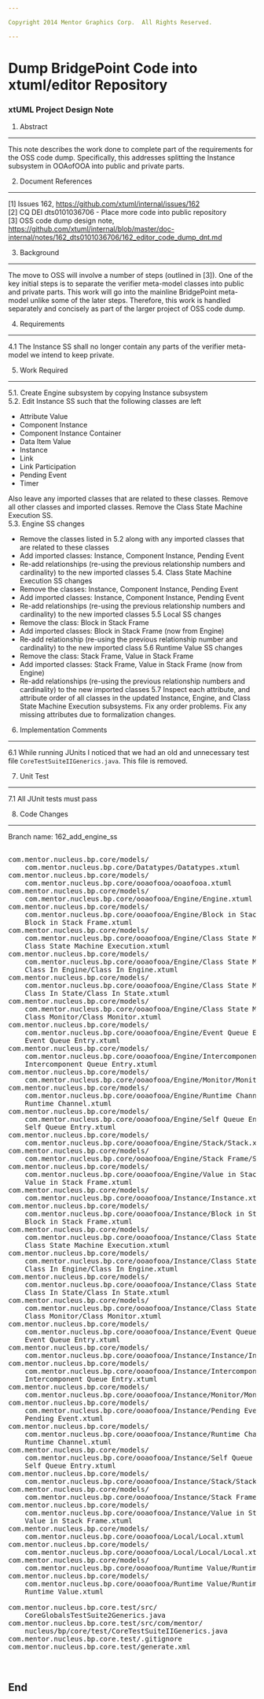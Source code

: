 ```yaml
---

Copyright 2014 Mentor Graphics Corp.  All Rights Reserved.

---
```


# Dump BridgePoint Code into xtuml/editor Repository
### xtUML Project Design Note


1. Abstract
-----------
This note describes the work done to complete part of the requirements for the
OSS code dump.  Specifically, this addresses splitting the Instance subsystem
in OOAofOOA into public and private parts.

2. Document References
----------------------
[1] Issues 162, https://github.com/xtuml/internal/issues/162  
[2] CQ DEI dts0101036706 - Place more code into public repository  
[3] OSS code dump design note, https://github.com/xtuml/internal/blob/master/doc-internal/notes/162_dts0101036706/162_editor_code_dump_dnt.md  

3. Background
-------------
The move to OSS will involve a number of steps (outlined in [3]).  One of the key
initial steps is to separate the verifier meta-model classes into public and private
parts.  This work will go into the mainline BridgePoint meta-model unlike some of 
the later steps.  Therefore, this work is handled separately and concisely as part
of the larger project of OSS code dump.  

4. Requirements
---------------
4.1  The Instance SS shall no longer contain any parts of the verifier meta-model
  we intend to keep private.
  
5. Work Required
----------------
5.1. Create Engine subsystem by copying Instance subsystem   
5.2. Edit Instance SS such that the following classes are left
  - Attribute Value
  - Component Instance 
  - Component Instance Container
  - Data Item Value
  - Instance
  - Link
  - Link Participation
  - Pending Event
  - Timer
  
  Also leave any imported classes that are related to these classes.  Remove all
  other classes and imported classes.  Remove the Class State Machine Execution SS.    
5.3. Engine SS changes
  - Remove the classes listed in 5.2 along with any imported classes that are related to these classes
  - Add imported classes: Instance, Component Instance, Pending Event
  - Re-add relationships (re-using the previous relationship numbers and cardinality) to the new imported classes
5.4. Class State Machine Execution SS changes
  - Remove the classes: Instance, Component Instance, Pending Event
  - Add imported classes: Instance, Component Instance, Pending Event
  - Re-add relationships (re-using the previous relationship numbers and cardinality) to the new imported classes
5.5  Local SS changes
  - Remove the class: Block in Stack Frame
  - Add imported classes: Block in Stack Frame (now from Engine)
  - Re-add relationship (re-using the previous relationship number and cardinality) to the new imported class
5.6  Runtime Value SS changes
  - Remove the class: Stack Frame, Value in Stack Frame
  - Add imported classes: Stack Frame, Value in Stack Frame (now from Engine)
  - Re-add relationships (re-using the previous relationship numbers and cardinality) to the new imported classes
5.7 Inspect each attribute, and attribute order of all classes in the updated Instance, 
  Engine, and Class State Machine Execution subsystems.  Fix any order problems.  Fix any
  missing attributes due to formalization changes.  
  
6. Implementation Comments
--------------------------
6.1  While running JUnits I noticed that we had an old and unnecessary test 
  file ```CoreTestSuiteIIGenerics.java```.  This file is removed.
  
7. Unit Test
------------
7.1  All JUnit tests must pass

8. Code Changes
---------------
Branch name: 162_add_engine_ss

<pre>

com.mentor.nucleus.bp.core/models/
    com.mentor.nucleus.bp.core/Datatypes/Datatypes.xtuml
com.mentor.nucleus.bp.core/models/
    com.mentor.nucleus.bp.core/ooaofooa/ooaofooa.xtuml
com.mentor.nucleus.bp.core/models/
    com.mentor.nucleus.bp.core/ooaofooa/Engine/Engine.xtuml
com.mentor.nucleus.bp.core/models/
    com.mentor.nucleus.bp.core/ooaofooa/Engine/Block in Stack Frame/
    Block in Stack Frame.xtuml
com.mentor.nucleus.bp.core/models/
    com.mentor.nucleus.bp.core/ooaofooa/Engine/Class State Machine Execution/
    Class State Machine Execution.xtuml
com.mentor.nucleus.bp.core/models/
    com.mentor.nucleus.bp.core/ooaofooa/Engine/Class State Machine Execution/
    Class In Engine/Class In Engine.xtuml
com.mentor.nucleus.bp.core/models/
    com.mentor.nucleus.bp.core/ooaofooa/Engine/Class State Machine Execution/
    Class In State/Class In State.xtuml
com.mentor.nucleus.bp.core/models/
    com.mentor.nucleus.bp.core/ooaofooa/Engine/Class State Machine Execution/
    Class Monitor/Class Monitor.xtuml
com.mentor.nucleus.bp.core/models/
    com.mentor.nucleus.bp.core/ooaofooa/Engine/Event Queue Entry/
    Event Queue Entry.xtuml
com.mentor.nucleus.bp.core/models/
    com.mentor.nucleus.bp.core/ooaofooa/Engine/Intercomponent Queue Entry/
    Intercomponent Queue Entry.xtuml
com.mentor.nucleus.bp.core/models/
    com.mentor.nucleus.bp.core/ooaofooa/Engine/Monitor/Monitor.xtuml
com.mentor.nucleus.bp.core/models/
    com.mentor.nucleus.bp.core/ooaofooa/Engine/Runtime Channel/
    Runtime Channel.xtuml
com.mentor.nucleus.bp.core/models/
    com.mentor.nucleus.bp.core/ooaofooa/Engine/Self Queue Entry/
    Self Queue Entry.xtuml
com.mentor.nucleus.bp.core/models/
    com.mentor.nucleus.bp.core/ooaofooa/Engine/Stack/Stack.xtuml
com.mentor.nucleus.bp.core/models/
    com.mentor.nucleus.bp.core/ooaofooa/Engine/Stack Frame/Stack Frame.xtuml
com.mentor.nucleus.bp.core/models/
    com.mentor.nucleus.bp.core/ooaofooa/Engine/Value in Stack Frame/
    Value in Stack Frame.xtuml
com.mentor.nucleus.bp.core/models/
    com.mentor.nucleus.bp.core/ooaofooa/Instance/Instance.xtuml
com.mentor.nucleus.bp.core/models/
    com.mentor.nucleus.bp.core/ooaofooa/Instance/Block in Stack Frame/
    Block in Stack Frame.xtuml
com.mentor.nucleus.bp.core/models/
    com.mentor.nucleus.bp.core/ooaofooa/Instance/Class State Machine Execution/
    Class State Machine Execution.xtuml
com.mentor.nucleus.bp.core/models/
    com.mentor.nucleus.bp.core/ooaofooa/Instance/Class State Machine Execution/
    Class In Engine/Class In Engine.xtuml
com.mentor.nucleus.bp.core/models/
    com.mentor.nucleus.bp.core/ooaofooa/Instance/Class State Machine Execution/
    Class In State/Class In State.xtuml
com.mentor.nucleus.bp.core/models/
    com.mentor.nucleus.bp.core/ooaofooa/Instance/Class State Machine Execution/
    Class Monitor/Class Monitor.xtuml
com.mentor.nucleus.bp.core/models/
    com.mentor.nucleus.bp.core/ooaofooa/Instance/Event Queue Entry/
    Event Queue Entry.xtuml
com.mentor.nucleus.bp.core/models/
    com.mentor.nucleus.bp.core/ooaofooa/Instance/Instance/Instance.xtuml
com.mentor.nucleus.bp.core/models/
    com.mentor.nucleus.bp.core/ooaofooa/Instance/Intercomponent Queue Entry/
    Intercomponent Queue Entry.xtuml
com.mentor.nucleus.bp.core/models/
    com.mentor.nucleus.bp.core/ooaofooa/Instance/Monitor/Monitor.xtuml
com.mentor.nucleus.bp.core/models/
    com.mentor.nucleus.bp.core/ooaofooa/Instance/Pending Event/
    Pending Event.xtuml
com.mentor.nucleus.bp.core/models/
    com.mentor.nucleus.bp.core/ooaofooa/Instance/Runtime Channel/
    Runtime Channel.xtuml
com.mentor.nucleus.bp.core/models/
    com.mentor.nucleus.bp.core/ooaofooa/Instance/Self Queue Entry/
    Self Queue Entry.xtuml
com.mentor.nucleus.bp.core/models/
    com.mentor.nucleus.bp.core/ooaofooa/Instance/Stack/Stack.xtuml
com.mentor.nucleus.bp.core/models/
    com.mentor.nucleus.bp.core/ooaofooa/Instance/Stack Frame/Stack Frame.xtuml
com.mentor.nucleus.bp.core/models/
    com.mentor.nucleus.bp.core/ooaofooa/Instance/Value in Stack Frame/
    Value in Stack Frame.xtuml
com.mentor.nucleus.bp.core/models/
    com.mentor.nucleus.bp.core/ooaofooa/Local/Local.xtuml
com.mentor.nucleus.bp.core/models/
    com.mentor.nucleus.bp.core/ooaofooa/Local/Local/Local.xtuml
com.mentor.nucleus.bp.core/models/
    com.mentor.nucleus.bp.core/ooaofooa/Runtime Value/Runtime Value.xtuml
com.mentor.nucleus.bp.core/models/
    com.mentor.nucleus.bp.core/ooaofooa/Runtime Value/Runtime Value/
    Runtime Value.xtuml

com.mentor.nucleus.bp.core.test/src/
    CoreGlobalsTestSuite2Generics.java
com.mentor.nucleus.bp.core.test/src/com/mentor/
    nucleus/bp/core/test/CoreTestSuiteIIGenerics.java
com.mentor.nucleus.bp.core.test/.gitignore
com.mentor.nucleus.bp.core.test/generate.xml


</pre>

End
---

